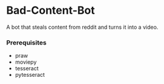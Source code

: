 # Bad-Content-Bot
A bot that steals content from reddit and turns it into a video.

### Prerequisites
* praw
* moviepy
* tesseract
* pytesseract
